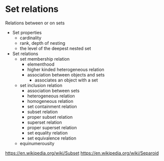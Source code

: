 # Set relations

Relations between or on sets

- Set properties
  - cardinality
  - rank, depth of nesting
  - the level of the deepest nested set
- Set relations
  - set membership relation
    - elementhood
    - higher kinded heterogeneous relation
    - association between objects and sets
      - associates an object with a set
  - set inclusion relation
    - association between sets
    - heterogeneous relation
    - homogeneous relation
    - set containment relation
    - subset relation
    - proper subset relation
    - superset relation
    - proper superset relation
    - set equality relation
    - set equivalence relation
  - equinumerousity


https://en.wikipedia.org/wiki/Subset
https://en.wikipedia.org/wiki/Separoid
